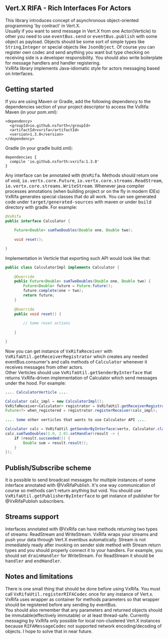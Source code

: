 ## Vert.X RIFA - Rich Interfaces For Actors 
This library introduces concept of asynchronous object-oriented programming 'by contract' in Vert.X.<br>
Usually if you want to send message in Vert.X from one Actor(Verticle) to other you need to use <tt>eventBus.send</tt> or <tt>eventBus.publish</tt> with some object as payload.
Objects should be some sort of simple types like <tt>String</tt>,<tt>Integer</tt> or special objects like <tt>JsonObject</tt>.
Of course you can register own codec and send anything you want but type checking on receiving side is a developer responsibility.
You should also write boilerplate for message handlers and handler registering.<br>
VxRifa library implements Java-idiomatic style for actors messaging based on Interfaces. 
## Getting started
If you are using Maven or Gradle, add the following dependency to the dependencies section of your project descriptor to access the VxRifa:<br>
Maven (in your pom.xml):
```
<dependency>
  <groupId>io.github.nsforth</groupId>
  <artifactId>vxrifa</artifactId>
  <version>1.3.0</version>
</dependency>
```
Gradle (in your gradle build.xml):
```
dependencies {
  compile 'io.github.nsforth:vxrifa:1.3.0'
}
```
Any interface can be annotated with <tt>@VxRifa</tt>. Methods should return one of void, <tt>io.vertx.core.Future</tt>, <tt>io.vertx.core.streams.ReadStream</tt>, <tt>io.vertx.core.streams.WriteStream</tt>.
Whenever java compiler processes annotations (when building project or on the fly in modern IDEs) VxRifa generates special classes that do all work. You can see generated code under <tt>target/generated-sources</tt> with maven or under <tt>build</tt> directory with gradle.
For example:
```java
@VxRifa
public interface Calculator {
 
    Future<Double> sumTwoDoubles(Double one, Double two);
  
    void reset();

}
```
Implementation in Verticle that exporting such API would look like that:
```java
public class CalculatorImpl implements Calculator {
 
    @Override
    public Future<Double> sumTwoDoubles(Double one, Double two) {
        Future<Double> future = Future.future();
        future.complete(one + two);
        return future;
    }
   
    @Override
    public void reset() {
          
        // Some reset actions 
 
    }

}
```
Now you can get instance of <tt>VxRifaReceiver</tt> with <tt>VxRifaUtil.getReceiverRegistrator</tt>
which creates any needed eventBus.consumer's and calls methods of <tt>Calculator</tt> whenever it receives messages from other actors.<br>
Other Verticles should use <tt>VxRifaUtil.getSenderByInterface</tt> that returns VxRifa-driven implementation of Calculator which send messages under the hood.
For example:
```java
.... CalculatorVerticle ....

Calculator calc_impl = new CalculatorImpl();
VxRifaReceiver<Calculator> registrator = VxRifaUtil.getReceiverRegistrator(vertx, Calculator.class);
Future<?> when_registered = registrator.registerReceiver(calc_impl);
 
.... Some other verticles that wants to use Calculator API ....

Calculator calc = VxRifaUtil.getSenderByInterface(vertx, Calculator.class);
calc.sumTwoDoubles(1.0, 2.0).setHandler(result -> {
    if (result.succeeded()) {
        Double sum = result.result();
    }
});
```
## Publish/Subscribe scheme
It is possible to send broadcast messages for multiple instances of some interface annotated with @VxRifaPublish.
It's one way communication of course so methods can't return anything but void.
You should use <tt>VxRifaUtil.getPublisherByInterface</tt> to get instance of publisher for @VxRifaPublish subscribers.
## Streams support
Interfaces annotated with @VxRifa can have methods returning two types of streams: ReadStream and WriteStream.
VxRifa wraps your streams and push your data through Vert.X eventbus automatically.
Stream is not immediately ready after invoking on sender side method with Stream return types and you should properly connect it to your handlers.
For example, you should set <tt>drainHandler</tt> for WriteStream. For ReadStream it should be <tt>handler</tt> and <tt>endHandler</tt>.
## Notes and limitations 
There is one small thing that should be done before using VxRifa. You must call <tt>VxRifaUtil.registerRIFACodec</tt> once for any instance of Vert.x.
VxRifa uses wrapper as container for methods parameters so that wrapper should be registered before any sending by eventBus.<br>
You should also remember that any parameters and returned objects should be immutable(effectively immutable) or at least thread-safe.
Currently messaging by VxRifa only possible for local non-clustered Vert.X instances because <tt>RIFAMessageCodec</tt> not supported network encoding/decoding of objects.
I hope to solve that in near future.

